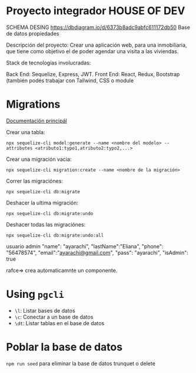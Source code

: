 # Proyecto integrador HOUSE OF DEV

SCHEMA DESING https://dbdiagram.io/d/6373b8adc9abfc611172db50
Base de datos propiedades

Descripción del proyecto:
Crear una aplicación web, para una inmobiliaria, que tiene como objetivo el de poder agendar
una visita a las viviendas.

Stack de tecnologías involucradas:

Back End: Sequelize, Express, JWT.
Front End: React, Redux, Bootstrap (también podés trabajar con Tailwind, CSS o module

# Migrations

[Documentación principál](https://sequelize.org/docs/v6/other-topics/migrations/)

Crear una tabla:

```
npx sequelize-cli model:generate --name <nombre del modelo> --attributes <atributo1:typo1,atributo2:typo2,...>
```

Crear una migración vacia:

```
npx sequelize-cli migration:create --name <nombre de la migración>
```

Correr las migraciónes:

```
npx sequelize-cli db:migrate
```

Deshacer la ultima migración:

```
npx sequelize-cli db:migrate:undo
```

Deshacer todas las migraciónes:

```
npx sequelize-cli db:migrate:undo:all
```

usuario admin
"name": "ayarachi",
"lastName":"Eliana",
"phone": "56478574",
"email":"ayarachi@gmail.com",
"pass": "ayarachi",
"isAdmin": true

rafce=> crea automaticamnte un componente.

# Using `pgcli`

- `\l`: Listar bases de datos
- `\c`: Conectar a un base de datos
- `\dt`: Listar tablas en el base de datos

# Poblar la base de datos

`npm run seed`
para eliminar la base de datos trunquet o delete


